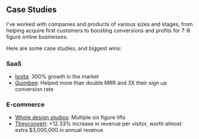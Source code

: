 
## Case Studies

I've worked with companies and products of various sizes and stages, from helping acquire first customers to boosting conversions and profits for 7-8 figure online businesses.

Here are some case studies, and biggest wins:

### SaaS 
* [Isolta](https://www.emilsw.com/case-studies/isolta): 300% growth in the market
* [Quimbee](https://www.emilsw.com/case-studies/quimbee): Helped more than double MRR and 3X their sign up conversion rate

### E-commerce 
* [Whole design studios](https://www.emilsw.com/case-studies/whole): Multiple six figure lifts
* [Theyconvert](https://www.emilsw.com/case-studies/theyconvert): +12.33% increase in revenue per visitor, worth almost extra $3,000,000 in annual revenue


